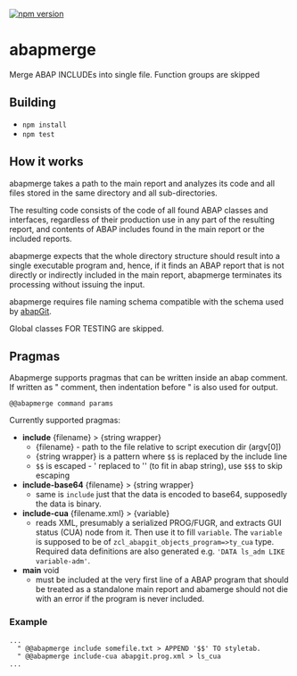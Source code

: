[![npm version](https://badge.fury.io/js/abapmerge.svg)](https://badge.fury.io/js/abapmerge)

# abapmerge

Merge ABAP INCLUDEs into single file. Function groups are skipped

## Building

* `npm install`
* `npm test`

## How it works

abapmerge takes a path to the main report and analyzes its code and all files stored in the same directory and all sub-directories.

The resulting code consists of the code of all found ABAP classes and interfaces, regardless of their production use in any part of the resulting report, and contents of ABAP includes found in the main report or the included reports.

abapmerge expects that the whole directory structure should result into a single executable program and, hence, if it finds an ABAP report that is not directly or indirectly included in the main report, abapmerge terminates its processing without issuing the input.

abapmerge requires file naming schema compatible with the schema used by [abapGit](https://github.com/larshp/abapgit/).

Global classes FOR TESTING are skipped.

## Pragmas

Abapmerge supports pragmas that can be written inside an abap comment. If written as " comment, then indentation before " is also used for output.

`@@abapmerge command params`

Currently supported pragmas:
- **include** {filename} > {string wrapper}
  - {filename} - path to the file relative to script execution dir (argv[0])
  - {string wrapper} is a pattern where `$$` is replaced by the include line
  - `$$` is escaped - ' replaced to '' (to fit in abap string), use `$$$` to skip escaping
- **include-base64** {filename} > {string wrapper}
  - same is `include` just that the data is encoded to base64, supposedly the data is binary.
- **include-cua** {filename.xml} > {variable}
  - reads XML, presumably a serialized PROG/FUGR, and extracts GUI status (CUA) node from it. Then use it to fill `variable`. The `variable` is supposed to be of `zcl_abapgit_objects_program=>ty_cua` type. Required data definitions are also generated e.g. `'DATA ls_adm LIKE variable-adm'`.
- **main** void
  - must be included at the very first line of a ABAP program that should be treated as a standalone main report and abamerge should not die with an error if the program is never included.

### Example

```abap
...
  " @@abapmerge include somefile.txt > APPEND '$$' TO styletab.
  " @@abapmerge include-cua abapgit.prog.xml > ls_cua
...
```
